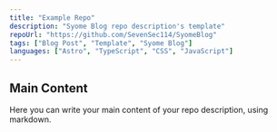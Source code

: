 ```yaml
---
title: "Example Repo"
description: "Syome Blog repo description's template"
repoUrl: "https://github.com/SevenSec114/SyomeBlog"
tags: ["Blog Post", "Template", "Syome Blog"]
languages: ["Astro", "TypeScript", "CSS", "JavaScript"]
---
```


## Main Content
Here you can write your main content of your repo description, using markdown.